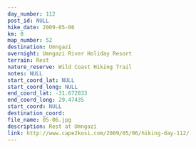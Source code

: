 ```yaml
---
day_number: 112
post_id: NULL
hike_date: 2009-05-06
km: 0
map_number: 52
destination: Umngazi
overnight: Umngazi River Holiday Resort
terrain: Rest
nature_reserve: Wild Coast Hiking Trail
notes: NULL
start_coord_lat: NULL
start_coord_long: NULL
end_coord_lat: -31.672833
end_coord_long: 29.47435
start_coord: NULL
destination_coord: 
file_name: 05-06.jpg
description: Rest at Umngazi
link: http://www.cape2kosi.com/2009/05/06/hiking-day-112/
---
```

